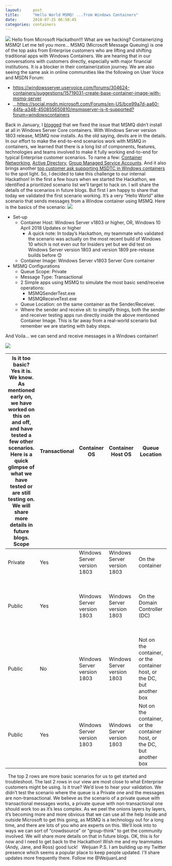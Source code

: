 ```yaml
---
layout:     post
title:      "Hello World MSMQ! ...from Windows Containers"
date:       2018-07-25 06:58:45
categories: containers
---
```

[![](https://msdnshared.blob.core.windows.net/media/2018/07/Hackathon-team-photo-2-300x225.jpg)](https://msdnshared.blob.core.windows.net/media/2018/07/Hackathon-team-photo-2.jpg) Hello from Microsoft Hackathon!!!  What are we hacking? Containerizing MSMQ! Let me tell you more… MSMQ (Microsoft Message Queuing) is one of the top asks from Enterprise customers who are lifting and shifting traditional apps with Windows Containers. We are hearing that in our conversations with customers directly, especially with major financial institutions. It is a blocker in their containerization journey. We are also seeing the same ask in online communities like the following on User Voice and MSDN Forum:

  * <https://windowsserver.uservoice.com/forums/304624-containers/suggestions/15719031-create-base-container-image-with-msmq-server>
  * __<https://social.msdn.microsoft.com/Forums/en-US/bce99a7d-aa60-44fa-a348-450855650810/msmqserver-is-it-supported?forum=windowscontainers>

Back in January, I [blogged](https://blogs.technet.microsoft.com/virtualization/2018/01/22/a-smaller-windows-server-core-container-with-better-application-compatibility/) that we fixed the issue that MSMQ didn’t install at all in Windows Server Core containers. With Windows Server version 1803 release, MSMQ now installs. As the old saying, devils are in the details. In our effort to make the end-to-end scenarios work with MSMQ in containers, we learned that there is a long list of components, features, technologies and teams involved to make it fully working end-to-end for typical Enterprise customer scenarios. To name a few: [Container Networking](https://docs.microsoft.com/en-us/virtualization/windowscontainers/container-networking/architecture), [Active Directory](https://social.technet.microsoft.com/wiki/contents/articles/1026.active-directory-services-overview.aspx), [Group Managed Service Accounts](https://technet.microsoft.com/en-us/library/jj128431\(v=ws.11\).aspx). And it also brings another [top customer ask supporting MSDTC in Windows containers](/windowsserver.uservoice.com/forums/304624-containers/suggestions/30982237-support-for-msdtc) to the spot light. So, I decided to take this challenge to our internal Hackathon! In the first a few hours when we started the Hackathon, we identified a prioritized scenario list we’ll target to hack on. I will share the details of the scenarios in future blogs. But first I am happy to share that today we validated the first scenario working. It’s a very “Hello World” alike scenario that sends messages from a Window container using MSMQ. Here is the basics of the scenario: [![](https://msdnshared.blob.core.windows.net/media/2018/07/MSMQ-Hackathon-Scenario-1-diagram-279x300.png)](https://msdnshared.blob.core.windows.net/media/2018/07/MSMQ-Hackathon-Scenario-1-diagram.png)  

  * Set-up
    * Container Host: Windows Server v1803 or higher, OR, Windows 10 April 2018 Updates or higher
      * A quick note: In today’s Hackathon, my teammate who validated the scenario was actually on the most recent build of Windows 10 which is not even out for Insiders yet but we did test on Windows Server version 1803 and version 1809 pre-release builds before 😊
    * Container Image: Windows Server v1803 Server Core container
  * MSMQ Configurations
    * Queue Scope: Private 
    * Message Type: Transactional
    * 2 Simple apps using MSMQ to simulate the most basic send/receive operations:
      * MSMQSenderTest.exe
      * MSMQReceiveTest.exe
    * Queue Location: on the same container as the Sender/Receiver.
    * Where the sender and receive sit: to simplify things, both the sender and receiver testing apps run directly inside the above mentioned Container Image. This is far away from a real-world scenario but remember we are starting with baby steps.

And Voila… we can send and receive messages in a Windows container!

[![](https://msdnshared.blob.core.windows.net/media/2018/07/MSMQ-Hackathon-Scenario-1-screenshot-232x300.png)](https://msdnshared.blob.core.windows.net/media/2018/07/MSMQ-Hackathon-Scenario-1-screenshot.png)

Is it too basic? Yes it is. We know. As mentioned early on, we have worked on this on and off, and have tested a few other scenarios. Here is a quick glimpse of what we have tested or are still testing on. We will share more details in future blogs. **Scope** | **Transactional** | **Container OS** | **Container Host OS** | **Queue Location** | **Send Works** | **Receive Works**  
---|---|---|---|---|---|---  
Private | Yes | Windows Server version 1803 | Windows Server version 1803 | On the container | Yes. | Yes.  
Public | Yes | Windows Server version 1803 | Windows Server version 1803 | On the Domain Controller (DC) | Yes. There are some security caveats we'd like to address. | Haven't tested  
Public | No | Windows Server version 1803 | Windows Server version 1803 | Not on the container, or the container host, or the DC, but another box | Yes. There are some security caveats we'd like to address. | Haven't tested  
Public | Yes | Windows Server version 1803 | Windows Server version 1803 | Not on the container, or the container host, or the DC, but another box | No. | Haven't tested  
  The top 2 rows are more basic scenarios for us to get started and troubleshoot. The last 2 rows in our view are most close to what Enterprise customers might be using. Is it true? We’d love to hear your validation. We didn’t test the scenario where the queue is a Private one and the messages are non-transactional. We believe as the scenario of a private queue with transactional messages works, a private queue with non-transactional one should work too as it’s less complex. As we peel the onions layers by layers, it’s becoming more and more obvious that we can use all the help inside and outside Microsoft to get this going, as MSMQ is a technology out for a long time, and there are lots of you who are experts on this. We’ll look into to ways we can sort of “crowdsource” or “group-think” to get the community involved. We will share more details on that in future blogs. OK, this is for now and I need to get back to the Hackathon! Wish me and my teammates (Andy, Jane, and Ross) good luck!    Weijuan  P.S. I am building up my Twitter presence which seems a popular place to keep people updated. I'll share updates more frequently there. Follow me @WeijuanLand
